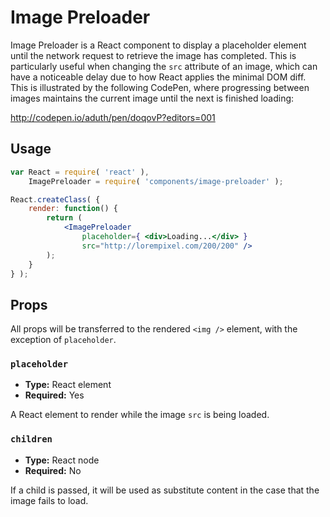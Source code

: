 Image Preloader
===============

Image Preloader is a React component to display a placeholder element until the network request to retrieve the image has completed. This is particularly useful when changing the `src` attribute of an image, which can have a noticeable delay due to how React applies the minimal DOM diff. This is illustrated by the following CodePen, where progressing between images maintains the current image until the next is finished loading:

http://codepen.io/aduth/pen/doqovP?editors=001

## Usage

```jsx
var React = require( 'react' ),
	ImagePreloader = require( 'components/image-preloader' );

React.createClass( {
	render: function() {
		return (
			<ImagePreloader
				placeholder={ <div>Loading...</div> }
				src="http://lorempixel.com/200/200" />
		);
	}
} );
```

## Props

All props will be transferred to the rendered `<img />` element, with the exception of `placeholder`.

### `placeholder`

- __Type:__ React element
- __Required:__ Yes

A React element to render while the image `src` is being loaded.

### `children`

- __Type:__ React node
- __Required:__ No

If a child is passed, it will be used as substitute content in the case that the image fails to load.
